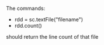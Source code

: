 The commands: 
- rdd = sc.textFile("filename")
- rdd.count()

should return the line count of that file
